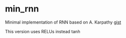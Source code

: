 # min_rnn
Minimal implementation of RNN based on A. Karpathy [gist](https://gist.github.com/karpathy/d4dee566867f8291f086)

This version uses RELUs instead tanh

